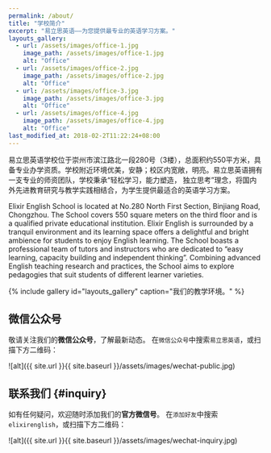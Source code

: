 ```yaml
---
permalink: /about/
title: "学校简介"
excerpt: "易立思英语——为您提供最专业的英语学习方案。"
layouts_gallery:
  - url: /assets/images/office-1.jpg
    image_path: /assets/images/office-1.jpg
    alt: "Office"
  - url: /assets/images/office-2.jpg
    image_path: /assets/images/office-2.jpg
    alt: "Office"
  - url: /assets/images/office-3.jpg
    image_path: /assets/images/office-3.jpg
    alt: "Office"
  - url: /assets/images/office-4.jpg
    image_path: /assets/images/office-4.jpg
    alt: "Office"
last_modified_at: 2018-02-2T11:22:24+08:00
---
```


易立思英语学校位于崇州市滨江路北一段280号（3楼），总面积约550平方米，具备专业办学资质。学校附近环境优美，安静；校区内宽敞，明亮。易立思英语拥有一支专业的师资团队，学校秉承“轻松学习，能力塑造， 独立思考”理念，将国内外先进教育研究与教学实践相结合，为学生提供最适合的英语学习方案。 

Elixir English School is located at No.280 North First Section, Binjiang Road, Chongzhou. The School covers 550 square meters on the third floor and is a qualified private educational institution. Elixir English is surrounded by a tranquil environment and its learning space offers a delightful and bright ambience for students to enjoy English learning. The School boasts a professional team of tutors and instructors who are dedicated to “easy learning, capacity building and independent thinking”. Combining advanced English teaching research and practices, the School aims to explore pedagogies that suit students of different learner varieties. 


{% include gallery id="layouts_gallery" caption="我们的教学环境。" %}

## 微信公众号

敬请关注我们的**微信公众号**，了解最新动态。
在`微信公众号`中搜索`易立思英语`，或扫描下方二维码：

![alt]({{ site.url }}{{ site.baseurl }}/assets/images/wechat-public.jpg)


## 联系我们 {#inquiry}

如有任何疑问，欢迎随时添加我们的**官方微信号**。
在`添加好友`中搜索`elixirenglish`，或扫描下方二维码：

![alt]({{ site.url }}{{ site.baseurl }}/assets/images/wechat-inquiry.jpg)
